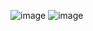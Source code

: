![image](https://github.com/user-attachments/assets/f92fbe56-74d3-4127-bf0f-11cf8a87f79e)
![image](https://github.com/user-attachments/assets/6ad26771-4a86-4271-a44d-bc6352fb7209)


